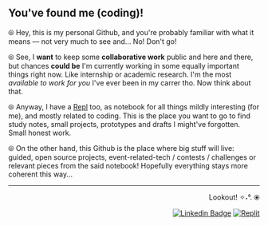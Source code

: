 ## You've found me (coding)!

⦾ Hey, this is my personal Github, and you're probably familiar with what it means — not very much to see and... No! Don't go!

⦾ See, I **want** to keep some **collaborative work** public and here and there, but chances **could be** I'm currently working in some equally important things right now. Like internship or academic research. I'm the most *available to work for you* I've ever been in my carrer tho. Now think about that.

⦾ Anyway, I have a [Repl](https://replit.com/@sbohfm) too, as notebook for all things mildly interesting (for me), and mostly related to coding. This is the place you want to go to find study notes, small projects, prototypes and drafts I might've forgotten. Small honest work.

⦾ On the other hand, this Github is the place where big stuff will live: guided, open source projects, event-related-tech / contests / challenges or relevant pieces from the said notebook! Hopefully everything stays more coherent this way...

---

<div align="right">

  Lookout! ✧˖°. ⦿
  
  <a href="https://www.linkedin.com/in/lucasrgcruz/" >![Linkedin Badge](https://img.shields.io/badge/-black?style=flat&logo=Linkedin&logoColor=white)</a>
  <a href="https://replit.com/@sbohfm">![Replit](https://img.shields.io/badge/-black?style=flat&logo=Replit&logoColor=white)</a>
  
</div>
